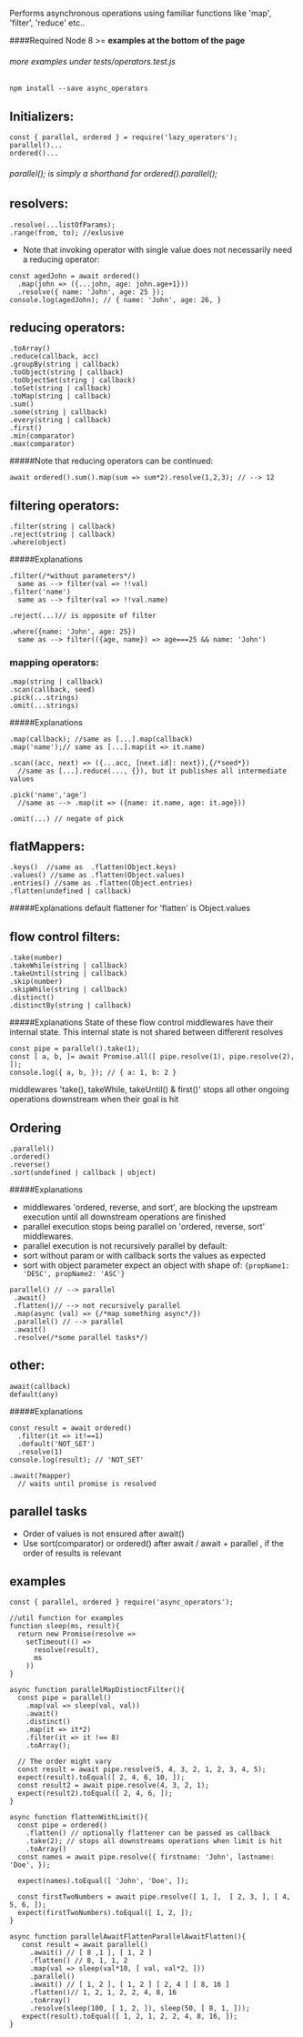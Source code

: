Performs asynchronous operations using
familiar functions like 'map', 'filter', 'reduce' etc..

####Required Node 8 >=
<b>examples at the bottom of the page</b>
###### more examples under tests/operators.test.js
```npm install --save async_operators```



## Initializers:
```
const { parallel, ordered } = require('lazy_operators');
parallel()...
ordered()...
```
###### parallel(); is simply a shorthand for ordered().parallel();
## resolvers:
```
.resolve(...listOfParams);
.range(from, to); //exlusive
```
* Note that invoking operator with single value does not necessarily need a reducing operator:
```
const agedJohn = await ordered()
  .map(john => ({...john, age: john.age+1}))
  .resolve({ name: 'John', age: 25 });
console.log(agedJohn); // { name: 'John', age: 26, }
```
## reducing operators:
```
.toArray()
.reduce(callback, acc)
.groupBy(string | callback)
.toObject(string | callback)
.toObjectSet(string | callback)
.toSet(string | callback)
.toMap(string | callback)
.sum()
.some(string | callback)
.every(string | callback)
.first()
.min(comparator)
.max(comparator)
```
#####Note that reducing operators can be continued:

```await ordered().sum().map(sum => sum*2).resolve(1,2,3); // --> 12 ```

## filtering operators:
```
.filter(string | callback)
.reject(string | callback)
.where(object) 
```
#####Explanations
```
.filter(/*without parameters*/)
  same as --> filter(val => !!val)
.filter('name')
  same as --> filter(val => !!val.name)
  
.reject(...)// is opposite of filter

.where({name: 'John', age: 25}) 
  same as --> filter(({age, name}) => age===25 && name: 'John')
```
### mapping operators:
```
.map(string | callback)
.scan(callback, seed)
.pick(...strings)
.omit(...strings)
```
#####Explanations
```
.map(callback); //same as [...].map(callback)
.map('name');// same as [...].map(it => it.name)

.scan((acc, next) => ({...acc, [next.id]: next}),{/*seed*})
  //same as [...].reduce(..., {}), but it publishes all intermediate values

.pick('name','age')
  //same as --> .map(it => ({name: it.name, age: it.age}))

.omit(...) // negate of pick
```

## flatMappers:
```
.keys()  //same as  .flatten(Object.keys)
.values() //same as .flatten(Object.values)
.entries() //same as .flatten(Object.entries)
.flatten(undefined | callback)
```
#####Explanations
default flattener for 'flatten' is Object.values
## flow control filters:
```
.take(number)
.takeWhile(string | callback)
.takeUntil(string | callback)
.skip(number)
.skipWhile(string | callback)
.distinct()
.distinctBy(string | callback)
```
#####Explanations
State of these flow control middlewares have their internal state. This internal state is not shared between different resolves
```
const pipe = parallel().take(1);
const [ a, b, ]= await Promise.all([ pipe.resolve(1), pipe.resolve(2), ]);
console.log({ a, b, }); // { a: 1, b: 2 }
```
middlewares 'take(), takeWhile, takeUntil() & first()' 
stops all other ongoing operations downstream when their goal is hit
## Ordering
```
.parallel()
.ordered()
.reverse()
.sort(undefined | callback | object)
```
#####Explanations
* middlewares 'ordered, reverse, and sort', are blocking the upstream execution until all downstream operations are finished
* parallel execution stops being parallel on 'ordered,  reverse, sort' middlewares.
* parallel execution is not recursively parallel by default:
* sort without param or with callback sorts the values as expected
* sort with object parameter expect an object with shape of: 
   ```{propName1: 'DESC', propName2: 'ASC'}```

```
parallel() // --> parallel
 .await()
 .flatten()// --> not recursively parallel
 .map(async (val) => {/*map something async*/})
 .parallel() // --> parallel
 .await()
 .resolve(/*some parallel tasks*/) 
```
## other:
```
await(callback)
default(any)
```
#####Explanations
```
const result = await ordered()
  .filter(it => it!==1)
  .default('NOT_SET')
  .resolve(1)
console.log(result); // 'NOT_SET'

.await(?mapper)
  // waits until promise is resolved
```

## parallel tasks
* Order of values is not ensured after await()
* Use sort(comparator) or ordered() after await / await + parallel , if the order of results is relevant

## examples
```
const { parallel, ordered } require('async_operators');

//util function for examples
function sleep(ms, result){
  return new Promise(resolve => 
    setTimeout(() => 
      resolve(result), 
      ms
    ))
}

async function parallelMapDistinctFilter(){
  const pipe = parallel()
    .map(val => sleep(val, val))
    .await()
    .distinct()
    .map(it => it*2)
    .filter(it => it !== 8)
    .toArray();

  // The order might vary
  const result = await pipe.resolve(5, 4, 3, 2, 1, 2, 3, 4, 5);
  expect(result).toEqual([ 2, 4, 6, 10, ]);
  const result2 = await pipe.resolve(4, 3, 2, 1);
  expect(result2).toEqual([ 2, 4, 6, ]);
}

async function flattenWithLimit(){
  const pipe = ordered()
    .flatten() // optionally flattener can be passed as callback
    .take(2); // stops all downstreams operations when limit is hit
    .toArray()
  const names = await pipe.resolve({ firstname: 'John', lastname: 'Doe', });

  expect(names).toEqual([ 'John', 'Doe', ]);

  const firstTwoNumbers = await pipe.resolve([ 1, ],  [ 2, 3, ], [ 4, 5, 6, ]);
  expect(firstTwoNumbers).toEqual([ 1, 2, ]);       
}

async function parallelAwaitFlattenParallelAwaitFlatten(){
   const result = await parallel()
     .await() // [ 8 ,1 ], [ 1, 2 ]
     .flatten() // 8, 1, 1, 2
     .map(val => sleep(val*10, [ val, val*2, ]))
     .parallel()
     .await() // [ 1, 2 ], [ 1, 2 ] [ 2, 4 ] [ 8, 16 ]
     .flatten()// 1, 2, 1, 2, 2, 4, 8, 16
     .toArray()
     .resolve(sleep(100, [ 1, 2, ]), sleep(50, [ 8, 1, ]));
   expect(result).toEqual([ 1, 2, 1, 2, 2, 4, 8, 16, ]);
}
```